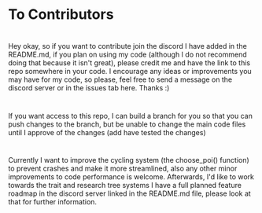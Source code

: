 # To Contributors
#
Hey okay, so if you want to contribute join the discord I have added in the README.md, if you plan on using my code (although I do not recommend doing that because it isn't great), please credit me and have the link to this repo somewhere in your code. I encourage any ideas or improvements you may have for my code, so please, feel free to send a message on the discord server or in the issues tab here. Thanks :)
#
If you want access to this repo, I can build a branch for you so that you can push changes to the branch, but be unable to change the main code files until I approve of the changes (add have tested the changes)
#
Currently I want to improve the cycling system (the choose_poi() function) to prevent crashes and make it more streamlined, also any other minor improvements to code performance is welcome.
Afterwards, I'd like to work towards the trait and research tree systems
I have a full planned feature roadmap in the discord server linked in the README.md file, please look at that for further information.
#
